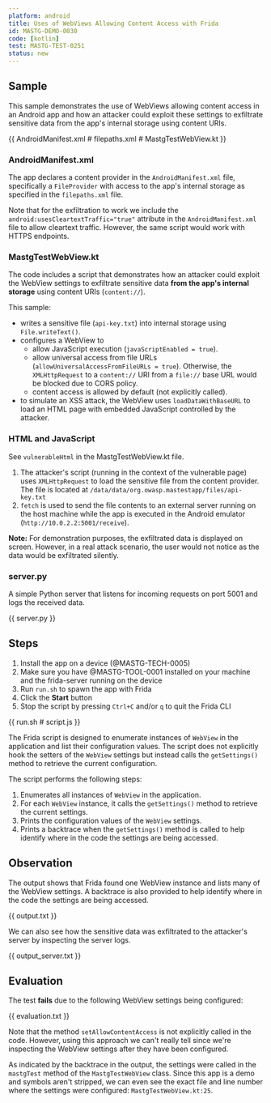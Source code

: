 ```yaml
---
platform: android
title: Uses of WebViews Allowing Content Access with Frida
id: MASTG-DEMO-0030
code: [kotlin]
test: MASTG-TEST-0251
status: new
---
```


## Sample

This sample demonstrates the use of WebViews allowing content access in an Android app and how an attacker could exploit these settings to exfiltrate sensitive data from the app's internal storage using content URIs.

{{ AndroidManifest.xml # filepaths.xml # MastgTestWebView.kt }}

### AndroidManifest.xml

The app declares a content provider in the `AndroidManifest.xml` file, specifically a `FileProvider` with access to the app's internal storage as specified in the `filepaths.xml` file.

Note that for the exfiltration to work we include the `android:usesCleartextTraffic="true"` attribute in the `AndroidManifest.xml` file to allow cleartext traffic. However, the same script would work with HTTPS endpoints.

### MastgTestWebView.kt

The code includes a script that demonstrates how an attacker could exploit the WebView settings to exfiltrate sensitive data **from the app's internal storage** using content URIs (`content://`).

This sample:

- writes a sensitive file (`api-key.txt`) into internal storage using `File.writeText()`.
- configures a WebView to
    - allow JavaScript execution (`javaScriptEnabled = true`).
    - allow universal access from file URLs (`allowUniversalAccessFromFileURLs = true`). Otherwise, the `XMLHttpRequest` to a `content://` URI from a `file://` base URL would be blocked due to CORS policy.
    - content access is allowed by default (not explicitly called).
- to simulate an XSS attack, the WebView uses `loadDataWithBaseURL` to load an HTML page with embedded JavaScript controlled by the attacker.

### HTML and JavaScript

See `vulnerableHtml` in the MastgTestWebView.kt file.

1. The attacker's script (running in the context of the vulnerable page) uses `XMLHttpRequest` to load the sensitive file from the content provider. The file is located at `/data/data/org.owasp.mastestapp/files/api-key.txt`
2. `fetch` is used to send the file contents to an external server running on the host machine while the app is executed in the Android emulator (`http://10.0.2.2:5001/receive`).

**Note:** For demonstration purposes, the exfiltrated data is displayed on screen. However, in a real attack scenario, the user would not notice as the data would be exfiltrated silently.

### server.py

A simple Python server that listens for incoming requests on port 5001 and logs the received data.

{{ server.py }}

## Steps

1. Install the app on a device (@MASTG-TECH-0005)
2. Make sure you have @MASTG-TOOL-0001 installed on your machine and the frida-server running on the device
3. Run `run.sh` to spawn the app with Frida
4. Click the **Start** button
5. Stop the script by pressing `Ctrl+C` and/or `q` to quit the Frida CLI

{{ run.sh # script.js }}

The Frida script is designed to enumerate instances of `WebView` in the application and list their configuration values. The script does not explicitly hook the setters of the `WebView` settings but instead calls the `getSettings()` method to retrieve the current configuration.

The script performs the following steps:

1. Enumerates all instances of `WebView` in the application.
2. For each `WebView` instance, it calls the `getSettings()` method to retrieve the current settings.
3. Prints the configuration values of the `WebView` settings.
4. Prints a backtrace when the `getSettings()` method is called to help identify where in the code the settings are being accessed.

## Observation

The output shows that Frida found one WebView instance and lists many of the WebView settings. A backtrace is also provided to help identify where in the code the settings are being accessed.

{{ output.txt }}

We can also see how the sensitive data was exfiltrated to the attacker's server by inspecting the server logs.

{{ output_server.txt }}

## Evaluation

The test **fails** due to the following WebView settings being configured:

{{ evaluation.txt }}

Note that the method `setAllowContentAccess` is not explicitly called in the code. However, using this approach we can't really tell since we're inspecting the WebView settings after they have been configured.

As indicated by the backtrace in the output, the settings were called in the `mastgTest` method of the `MastgTestWebView` class. Since this app is a demo and symbols aren't stripped, we can even see the exact file and line number where the settings were configured: `MastgTestWebView.kt:25`.

